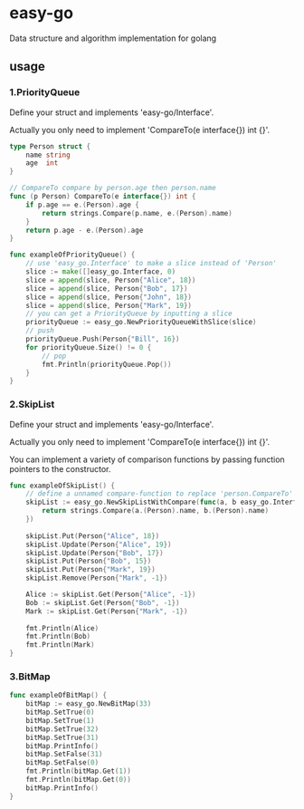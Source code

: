 # easy-go
Data structure and algorithm implementation for golang

## usage
### 1.PriorityQueue
Define your struct and implements 'easy-go/Interface'. 

Actually you only need to implement 'CompareTo(e interface{}) int {}'.
```go
type Person struct {
    name string
    age  int
}

// CompareTo compare by person.age then person.name
func (p Person) CompareTo(e interface{}) int {
    if p.age == e.(Person).age {
        return strings.Compare(p.name, e.(Person).name)
    }
    return p.age - e.(Person).age
}

func exampleOfPriorityQueue() {
    // use 'easy_go.Interface' to make a slice instead of 'Person'
    slice := make([]easy_go.Interface, 0)
    slice = append(slice, Person{"Alice", 18})
    slice = append(slice, Person{"Bob", 17})
    slice = append(slice, Person{"John", 18})
    slice = append(slice, Person{"Mark", 19})
    // you can get a PriorityQueue by inputting a slice
    priorityQueue := easy_go.NewPriorityQueueWithSlice(slice)
    // push
    priorityQueue.Push(Person{"Bill", 16})
    for priorityQueue.Size() != 0 {
        // pop
        fmt.Println(priorityQueue.Pop())
    }
}
```

### 2.SkipList
Define your struct and implements 'easy-go/Interface'.

Actually you only need to implement 'CompareTo(e interface{}) int {}'.

You can implement a variety of comparison functions by passing function pointers to the constructor.
```go
func exampleOfSkipList() {
    // define a unnamed compare-function to replace 'person.CompareTo'
    skipList := easy_go.NewSkipListWithCompare(func(a, b easy_go.Interface) int {
        return strings.Compare(a.(Person).name, b.(Person).name)
    })
    
    skipList.Put(Person{"Alice", 18})
    skipList.Update(Person{"Alice", 19})
    skipList.Update(Person{"Bob", 17})
    skipList.Put(Person{"Bob", 15})
    skipList.Put(Person{"Mark", 19})
    skipList.Remove(Person{"Mark", -1})

    Alice := skipList.Get(Person{"Alice", -1})
    Bob := skipList.Get(Person{"Bob", -1})
    Mark := skipList.Get(Person{"Mark", -1})
    
    fmt.Println(Alice)
    fmt.Println(Bob)
    fmt.Println(Mark)
}
```
### 3.BitMap
```go
func exampleOfBitMap() {
	bitMap := easy_go.NewBitMap(33)
	bitMap.SetTrue(0)
	bitMap.SetTrue(1)
	bitMap.SetTrue(32)
	bitMap.SetTrue(31)
	bitMap.PrintInfo()
	bitMap.SetFalse(31)
	bitMap.SetFalse(0)
	fmt.Println(bitMap.Get(1))
	fmt.Println(bitMap.Get(0))
	bitMap.PrintInfo()
}
```

